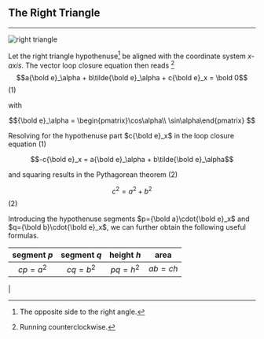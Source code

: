 ## The Right Triangle
---

![right triangle](img/triangle.png "triangle")

Let the right triangle hypothenuse[^hypothenuse] be aligned with the coordinate system *x-axis*. 
The vector loop closure equation then reads [^1]
$$a{\bold e}_\alpha + b\tilde{\bold e}_\alpha + c{\bold e}_x = \bold 0$$ (1)

with

$${\bold e}_\alpha = \begin{pmatrix}\cos\alpha\\ \sin\alpha\end{pmatrix} $$

Resolving for the hypothenuse part $c{\bold e}_x$ in the loop closure equation (1) 

$$-c{\bold e}_x = a{\bold e}_\alpha + b\tilde{\bold e}_\alpha$$

and squaring results in the Pythagorean theorem (2)

$$c^2 = a^2 + b^2 $$ (2) 

Introducing the hypothenuse segments $p={\bold a}\cdot{\bold e}_x$ and  $q={\bold b}\cdot{\bold e}_x$, we can further obtain the following useful formulas.

| segment *p* | segment *q* | height *h* | area |
|:---:|:---:|:---:|:---:|
|$cp = a^2$|$cq = b^2$|$pq = h^2$|$ab = ch$|
|

[^hypothenuse]: The opposite side to the 
   right angle.
[^1]: Running counterclockwise.
